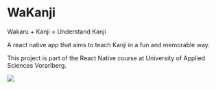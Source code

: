 # WaKanji
Wakaru + Kanji = Understand Kanji

A react native app that aims to teach Kanji in a fun and memorable way.

This project is part of the React Native course at University of Applied Sciences Vorarlberg.

![](https://i.imgur.com/6OrWaAy.gif)


